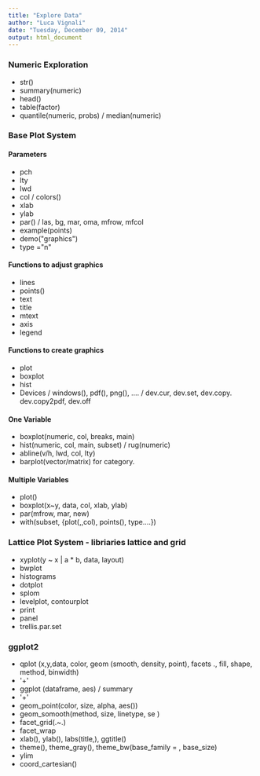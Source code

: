 ```yaml
---
title: "Explore Data"
author: "Luca Vignali"
date: "Tuesday, December 09, 2014"
output: html_document
---
```



### Numeric Exploration 
* str()
* summary(numeric)
* head()
* table(factor)
* quantile(numeric, probs) / median(numeric)


### Base Plot System
#### Parameters
* pch
* lty
* lwd
* col / colors()
* xlab
* ylab
* par() / las, bg, mar, oma, mfrow, mfcol
* example(points)
* demo("graphics")
* type ="n"

#### Functions to adjust graphics
* lines
* points()
* text
* title
* mtext
* axis
* legend

#### Functions to create graphics
* plot
* boxplot
* hist
* Devices / windows(), pdf(), png(), .... / dev.cur, dev.set, dev.copy. dev.copy2pdf, dev.off

#### One Variable
* boxplot(numeric, col, breaks, main)
* hist(numeric, col, main, subset) / rug(numeric)
* abline(v/h, lwd, col, lty)
* barplot(vector/matrix) for category.

#### Multiple Variables
* plot()
* boxplot(x~y, data, col, xlab, ylab)
* par(mfrow, mar, new)
* with(subset, {plot(,,col), points(), type....})

### Lattice Plot System - libriaries lattice and grid
* xyplot(y ~ x | a * b, data, layout)
* bwplot
* histograms
* dotplot
* splom
* levelplot, contourplot
* print
* panel
* trellis.par.set

### ggplot2
* qplot (x,y,data, color, geom (smooth, density, point), facets ., fill, shape, method, binwidth)
* '+'
* ggplot (dataframe, aes) / summary
* '+'
* geom_point(color, size, alpha, aes()) 
* geom_somooth(method, size, linetype, se )
* facet_grid(.~.)
* facet_wrap
* xlab(), ylab(), labs(title,), ggtitle()
* theme(), theme_gray(), theme_bw(base_family = , base_size)
* ylim
* coord_cartesian()
